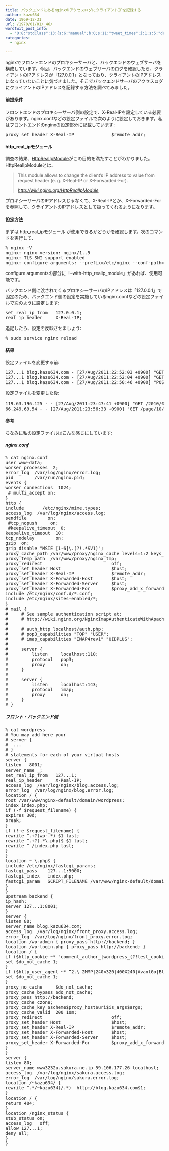 ```yaml
---
title: バックエンドにあるnginxのアクセスログにクライアントIPを記録する
author: kazu634
date: 1969-12-31
url: /1970/01/01/_46/
wordtwit_post_info:
  - 'O:8:"stdClass":13:{s:6:"manual";b:0;s:11:"tweet_times";i:1;s:5:"delay";i:0;s:7:"enabled";i:1;s:10:"separation";s:2:"60";s:7:"version";s:3:"3.7";s:14:"tweet_template";b:0;s:6:"status";i:2;s:6:"result";a:0:{}s:13:"tweet_counter";i:2;s:13:"tweet_log_ids";a:1:{i:0;i:5445;}s:9:"hash_tags";a:0:{}s:8:"accounts";a:1:{i:0;s:7:"kazu634";}}'
categories:
  - nginx

---
```

<div class="section">
<p>
    nginxでフロントエンドのプロキシーサーバと、バックエンドのウェブサーバを構成しています。今回、バックエンドのウェブサーバのログを確認したら、クライアントのIPアドレスが「127.0.0.1」となっており、クライアントのIPアドレスになっていないことに気づきました。そこでバックエンドサーバのアクセスログにクライアントのIPアドレスを記録する方法を調べてみました。
</p>
  
<h4>
    前提条件
</h4>
  
<p>
    フロントエンドのプロキシーサーバ側の設定で、X-Real-IPを設定している必要があります。nginx.confなどの設定ファイルで次のように設定しておきます。私はフロントエンドのnginxの設定部分に記載しています:
</p>
  
<pre class="syntax-highlight">
proxy_set_header X-Real-IP              $remote_addr;
</pre>
  
<h4>
    http_real_ipモジュール
</h4>
  
<p>
    調査の結果、<a href="http://wiki.nginx.org/HttpRealIpModule" onclick="__gaTracker('send', 'event', 'outbound-article', 'http://wiki.nginx.org/HttpRealIpModule', 'HttpRealIpModule');" target="_blank">HttpRealIpModule</a>がこの目的を満たすことがわかりました。HttpRealIpModuleとは、
</p>
  
<blockquote title="http://wiki.nginx.org/HttpRealIpModule" cite="http://wiki.nginx.org/HttpRealIpModule">
<p>
      This module allows to change the client&#8217;s IP address to value from request header (e. g. X-Real-IP or X-Forwarded-For).
</p>
    
<p>
<cite><a href="http://wiki.nginx.org/HttpRealIpModule" onclick="__gaTracker('send', 'event', 'outbound-article', 'http://wiki.nginx.org/HttpRealIpModule', 'http://wiki.nginx.org/HttpRealIpModule');" target="_blank">http://wiki.nginx.org/HttpRealIpModule</a></cite>
</p>
</blockquote>
  
<p>
    プロキシーサーバのIPアドレスじゃなくて、X-Real-IPとか、X-Forwarded-Forを参照して、クライアントのIPアドレスとして扱ってくれるようになります。
</p>
  
<h4>
    設定方法
</h4>
  
<p>
    まずは http_real_ipモジュール が使用できるかどうかを確認します。次のコマンドを実行して、
</p>
  
<pre class="syntax-highlight">
% nginx <span class="synSpecial">-V</span>
nginx: nginx version: nginx/<span class="synConstant">1</span>.<span class="synConstant"></span>.<span class="synConstant">5</span>
nginx: TLS SNI support enabled
nginx: configure arguments: <span class="synSpecial">--prefix=/etc/nginx</span> <span class="synSpecial">--conf-path=/etc/nginx/nginx.conf</span> <span class="synSpecial">--error-log-path=/var/log/nginx/error.log</span> <span class="synSpecial">--http-client-body-temp-path=/var/lib/nginx/body</span> <span class="synSpecial">--http-fastcgi-temp-path=/var/lib/nginx/fastcgi</span> <span class="synSpecial">--http-log-path=/var/log/nginx/access.log</span> <span class="synSpecial">--http-proxy-temp-path=/var/lib/nginx/proxy</span> <span class="synSpecial">--http-scgi-temp-path=/var/lib/nginx/scgi</span> <span class="synSpecial">--http-uwsgi-temp-path=/var/lib/nginx/uwsgi</span> <span class="synSpecial">--lock-path=/var/lock/nginx.lock</span> <span class="synSpecial">--pid-path=/var/run/nginx.pid</span> <span class="synSpecial">--with-debug</span> <span class="synSpecial">--with-http_addition_module</span> <span class="synSpecial">--with-http_dav_module</span> <span class="synSpecial">--with-http_geoip_module</span> <span class="synSpecial">--with-http_gzip_static_module</span> <span class="synSpecial">--with-http_image_filter_module</span> <span class="synSpecial">--with-http_realip_module</span> <span class="synSpecial">--with-http_stub_status_module</span> <span class="synSpecial">--with-http_ssl_module</span> <span class="synSpecial">--with-http_sub_module</span> <span class="synSpecial">--with-http_xslt_module</span> <span class="synSpecial">--with-ipv6</span> <span class="synSpecial">--with-sha1=/usr/include/openssl</span> <span class="synSpecial">--with-md5=/usr/include/openssl</span> <span class="synSpecial">--with-mail</span> <span class="synSpecial">--with-mail_ssl_module</span> <span class="synSpecial">--add-module=/build/buildd/nginx-1.0.5/debian/modules/nginx-echo</span> <span class="synSpecial">--add-module=/build/buildd/nginx-1.0.5/debian/modules/nginx-upstream-fair</span>
</pre>
  
<p>
    configure argumentsの部分に「&#8211;with-http_realip_module」があれば、使用可能です。
</p>
  
<p>
    バックエンド側に渡されてくるプロキシーサーバのIPアドレスは「127.0.0.1」で固定のため、バックエンド側の設定を実施しているnginx.confなどの設定ファイルで次のように設定します:
</p>
  
<pre class="syntax-highlight">
set_real_ip_from   127.0.0.1;
real_ip_header     X-Real-IP;
</pre>
  
<p>
    追記したら、設定を反映させましょう:
</p>
  
<pre class="syntax-highlight">
% sudo service nginx <span class="synStatement">reload</span>
</pre>
  
<h4>
    結果
</h4>
  
<p>
    設定ファイルを変更する前:
</p>
  
<pre class="syntax-highlight">
<span class="synConstant">127</span>.<span class="synConstant"></span>.<span class="synConstant"></span>.<span class="synConstant">1</span> blog.kazu634.com - <span class="synStatement">[</span><span class="synConstant">27</span>/Aug/<span class="synConstant">2011</span>:<span class="synConstant">22</span>:<span class="synConstant">52</span>:<span class="synConstant">03</span> +<span class="synConstant">0900</span><span class="synStatement">]</span> <span class="synStatement">&#34;</span><span class="synConstant">GET /wp-content/uploads/2011/08/slooProImg_20110815194429.jpg HTTP/1.0</span><span class="synStatement">&#34;</span> <span class="synConstant">200</span> <span class="synConstant">100647</span> <span class="synStatement">&#34;</span><span class="synConstant">http://blog.kazu634.com/2011/08/15/%e5%b9%b3%e6%b3%89%e3%81%b8%e8%87%aa%e8%bb%a2%e8%bb%8a%e3%83%84%e3%83%bc%e3%83%aa%e3%83%b3%e3%82%b0/</span><span class="synStatement">&#34;</span> <span class="synStatement">&#34;</span><span class="synConstant">Mozilla/5.0 (Macintosh; U; Intel Mac OS X 10_6_8; en-us) AppleWebKit/533.21.1 (KHTML, like Gecko) Version/5.0.5 Safari/533.21.1</span><span class="synStatement">&#34;</span> <span class="synStatement">&#34;</span><span class="synConstant">-</span><span class="synStatement">&#34;</span>
<span class="synConstant">127</span>.<span class="synConstant"></span>.<span class="synConstant"></span>.<span class="synConstant">1</span> blog.kazu634.com - <span class="synStatement">[</span><span class="synConstant">27</span>/Aug/<span class="synConstant">2011</span>:<span class="synConstant">22</span>:<span class="synConstant">52</span>:<span class="synConstant">04</span> +<span class="synConstant">0900</span><span class="synStatement">]</span> <span class="synStatement">&#34;</span><span class="synConstant">GET /2011/08/13/%e5%a4%8f%e6%9c%9f%e4%bc%91%e6%9a%87%e3%81%ab%e8%a1%8c%e3%81%a3%e3%81%a6%e3%81%8d%e3%81%be%e3%81%99/ HTTP/1.0</span><span class="synStatement">&#34;</span> <span class="synConstant">200</span> <span class="synConstant">35155</span> <span class="synStatement">&#34;</span><span class="synConstant">-</span><span class="synStatement">&#34;</span> <span class="synStatement">&#34;</span><span class="synConstant">facebookexternalhit/1.1 (+http://www.facebook.com/externalhit_uatext.php)</span><span class="synStatement">&#34;</span> <span class="synStatement">&#34;</span><span class="synConstant">-</span><span class="synStatement">&#34;</span>
<span class="synConstant">127</span>.<span class="synConstant"></span>.<span class="synConstant"></span>.<span class="synConstant">1</span> blog.kazu634.com - <span class="synStatement">[</span><span class="synConstant">27</span>/Aug/<span class="synConstant">2011</span>:<span class="synConstant">22</span>:<span class="synConstant">58</span>:<span class="synConstant">46</span> +<span class="synConstant">0900</span><span class="synStatement">]</span> <span class="synStatement">&#34;</span><span class="synConstant">POST /wp-cron.php?doing_wp_cron HTTP/1.0</span><span class="synStatement">&#34;</span> <span class="synConstant">499</span> <span class="synConstant"></span> <span class="synStatement">&#34;</span><span class="synConstant">-</span><span class="synStatement">&#34;</span> <span class="synStatement">&#34;</span><span class="synConstant">WordPress/3.0.1; http://www3232u.sakura.ne.jp/~kazu634</span><span class="synStatement">&#34;</span> <span class="synStatement">&#34;</span><span class="synConstant">-</span><span class="synStatement">&#34;</span>
</pre>
  
<p>
    設定ファイルを変更した後:
</p>
  
<pre class="syntax-highlight">
<span class="synConstant">119</span>.<span class="synConstant">63</span>.<span class="synConstant">196</span>.<span class="synConstant">125</span> - - <span class="synStatement">[</span><span class="synConstant">27</span>/Aug/<span class="synConstant">2011</span>:<span class="synConstant">23</span>:<span class="synConstant">47</span>:<span class="synConstant">41</span> +<span class="synConstant">0900</span><span class="synStatement">]</span> <span class="synStatement">&#34;</span><span class="synConstant">GET /2010/09/16/</span><span class="synSpecial">ハロウィーンですね</span><span class="synConstant">/ HTTP/1.0</span><span class="synStatement">&#34;</span> <span class="synConstant">200</span> <span class="synConstant">35430</span> <span class="synStatement">&#34;</span><span class="synConstant">-</span><span class="synStatement">&#34;</span> <span class="synStatement">&#34;</span><span class="synConstant">Mozilla/5.0 (compatible; Baiduspider/2.0; +http://www.baidu.com/search/spider.html)</span><span class="synStatement">&#34;</span><span class="synConstant">220</span>.<span class="synConstant">247</span>.<span class="synConstant">23</span>.<span class="synConstant">220</span> - - <span class="synStatement">[</span><span class="synConstant">27</span>/Aug/<span class="synConstant">2011</span>:<span class="synConstant">23</span>:<span class="synConstant">51</span>:<span class="synConstant">44</span> +<span class="synConstant">0900</span><span class="synStatement">]</span> <span class="synStatement">&#34;</span><span class="synConstant">GET /feed/ HTTP/1.0</span><span class="synStatement">&#34;</span> <span class="synConstant">200</span> <span class="synConstant">65789</span> <span class="synStatement">&#34;</span><span class="synConstant">-</span><span class="synStatement">&#34;</span> <span class="synStatement">&#34;</span><span class="synConstant">Apple-PubSub/65.21</span><span class="synStatement">&#34;</span>
<span class="synConstant">66</span>.<span class="synConstant">249</span>.<span class="synConstant">69</span>.<span class="synConstant">54</span> - - <span class="synStatement">[</span><span class="synConstant">27</span>/Aug/<span class="synConstant">2011</span>:<span class="synConstant">23</span>:<span class="synConstant">56</span>:<span class="synConstant">33</span> +<span class="synConstant">0900</span><span class="synStatement">]</span> <span class="synStatement">&#34;</span><span class="synConstant">GET /page/10/ HTTP/1.0</span><span class="synStatement">&#34;</span> <span class="synConstant">200</span> <span class="synConstant">50757</span> <span class="synStatement">&#34;</span><span class="synConstant">-</span><span class="synStatement">&#34;</span> <span class="synStatement">&#34;</span><span class="synConstant">Mozilla/5.0 (compatible; Googlebot/2.1; +http://www.google.com/bot.html)</span><span class="synStatement">&#34;</span>
</pre>
  
<h4>
    参考
</h4>
  
<p>
    ちなみに私の設定ファイルはこんな感じにしています:
</p>
  
<h5>
    nginx.conf
</h5>
  
<pre class="syntax-highlight">
% cat nginx.conf
user www-data<span class="synStatement">;</span>
worker_processes  <span class="synConstant">2</span><span class="synStatement">;</span>
error_log  /var/log/nginx/error.log<span class="synStatement">;</span>
pid        /var/run/nginx.pid<span class="synStatement">;</span>
events <span class="synSpecial">{</span>
worker_connections  <span class="synConstant">1024</span><span class="synStatement">;</span>
<span class="synComment"> # multi_accept on;</span>
<span class="synSpecial">}</span>
http <span class="synSpecial">{</span>
include       /etc/nginx/mime.types<span class="synStatement">;</span>
access_log  /var/log/nginx/access.log<span class="synStatement">;</span>
sendfile        on<span class="synStatement">;</span>
<span class="synComment"> #tcp_nopush     on;</span>
<span class="synComment"> #keepalive_timeout  0;</span>
keepalive_timeout  <span class="synConstant">10</span><span class="synStatement">;</span>
tcp_nodelay        on<span class="synStatement">;</span>
gzip  on<span class="synStatement">;</span>
gzip_disable <span class="synStatement">&#34;</span><span class="synConstant">MSIE [1-6]\.(?!.*SV1)</span><span class="synStatement">&#34;;</span>
proxy_cache_path /var/www/proxy/nginx_cache <span class="synIdentifier">levels</span>=<span class="synConstant">1</span>:<span class="synConstant">2</span> <span class="synIdentifier">keys_zone</span>=czone:4m <span class="synIdentifier">max_size</span>=50m <span class="synIdentifier">inactive</span>=120m<span class="synStatement">;</span>
proxy_temp_path  /var/www/proxy/nginx_tmp<span class="synStatement">;</span>
proxy_redirect                          off<span class="synStatement">;</span>
proxy_set_header Host                   <span class="synPreProc">$host</span><span class="synStatement">;</span>
proxy_set_header X-Real-IP              <span class="synPreProc">$remote_addr</span><span class="synStatement">;</span>
proxy_set_header X-Forwarded-Host       <span class="synPreProc">$host</span><span class="synStatement">;</span>
proxy_set_header X-Forwarded-Server     <span class="synPreProc">$host</span><span class="synStatement">;</span>
proxy_set_header X-Forwarded-For        <span class="synPreProc">$proxy_add_x_forwarded_for</span><span class="synStatement">;</span>
include /etc/nginx/conf.d/*.conf<span class="synStatement">;</span>
include /etc/nginx/sites-enabled/*<span class="synStatement">;</span>
<span class="synSpecial">}</span>
<span class="synComment"># mail {</span>
<span class="synComment">#     # See sample authentication script at:</span>
<span class="synComment">#     # http://wiki.nginx.org/NginxImapAuthenticateWithApachePhpScript</span>
<span class="synComment">#</span>
<span class="synComment">#     # auth_http localhost/auth.php;</span>
<span class="synComment">#     # pop3_capabilities &#34;TOP&#34; &#34;USER&#34;;</span>
<span class="synComment">#     # imap_capabilities &#34;IMAP4rev1&#34; &#34;UIDPLUS&#34;;</span>
<span class="synComment">#</span>
<span class="synComment">#     server {</span>
<span class="synComment">#         listen     localhost:110;</span>
<span class="synComment">#         protocol   pop3;</span>
<span class="synComment">#         proxy      on;</span>
<span class="synComment">#     }</span>
<span class="synComment">#</span>
<span class="synComment">#     server {</span>
<span class="synComment">#         listen     localhost:143;</span>
<span class="synComment">#         protocol   imap;</span>
<span class="synComment">#         proxy      on;</span>
<span class="synComment">#     }</span>
<span class="synComment"># }</span>
</pre>
  
<h5>
    フロント・バックエンド側
</h5>
  
<pre class="syntax-highlight">
% cat wordpress
<span class="synComment"># You may add here your</span>
<span class="synComment"># server {</span>
<span class="synComment">#  ...</span>
<span class="synComment"># }</span>
<span class="synComment"># statements for each of your virtual hosts</span>
server <span class="synSpecial">{</span>
listen   <span class="synConstant">8001</span><span class="synStatement">;</span>
server_name _<span class="synStatement">;</span>
set_real_ip_from   <span class="synConstant">127</span>.<span class="synConstant"></span>.<span class="synConstant"></span>.<span class="synConstant">1</span><span class="synStatement">;</span>
real_ip_header     X-Real-IP<span class="synStatement">;</span>
access_log  /var/log/nginx/blog.access.log<span class="synStatement">;</span>
error_log  /var/log/nginx/blog.error.log<span class="synStatement">;</span>
location / <span class="synSpecial">{</span>
root /var/www/nginx-default/domain/wordpress<span class="synStatement">;</span>
index index.php<span class="synStatement">;</span>
<span class="synStatement">if</span> <span class="synStatement">(</span>-f <span class="synPreProc">$request_filename</span><span class="synStatement">)</span> <span class="synSpecial">{</span>
expires 30d<span class="synStatement">;</span>
<span class="synStatement">break;</span>
<span class="synSpecial">}</span>
<span class="synStatement">if</span> <span class="synStatement">(!</span>-e <span class="synPreProc">$request_filename</span><span class="synStatement">)</span> <span class="synSpecial">{</span>
rewrite ^.+?<span class="synStatement">(</span>wp-.*<span class="synStatement">)</span> <span class="synPreProc">$1</span> last<span class="synStatement">;</span>
rewrite ^.+?<span class="synStatement">(</span>.*\.php<span class="synStatement">)</span>$ <span class="synPreProc">$1</span> last<span class="synStatement">;</span>
rewrite ^ /index.php last<span class="synStatement">;</span>
<span class="synSpecial">}</span>
}
location ~ \.php$ <span class="synSpecial">{</span>
include /etc/nginx/fastcgi_params<span class="synStatement">;</span>
fastcgi_pass    <span class="synConstant">127</span>.<span class="synConstant"></span>.<span class="synConstant"></span>.<span class="synConstant">1</span>:<span class="synConstant">9000</span><span class="synStatement">;</span>
fastcgi_index   index.php<span class="synStatement">;</span>
fastcgi_param   SCRIPT_FILENAME /var/www/nginx-default/domain/wordpress<span class="synPreProc">$fastcgi_script_name</span><span class="synStatement">;</span>
<span class="synSpecial">}</span>
}
upstream backend <span class="synSpecial">{</span>
ip_hash<span class="synStatement">;</span>
server <span class="synConstant">127</span>.<span class="synConstant"></span>.<span class="synConstant"></span>.<span class="synConstant">1</span>:<span class="synConstant">8001</span><span class="synStatement">;</span>
<span class="synSpecial">}</span>
server <span class="synSpecial">{</span>
listen <span class="synConstant">80</span><span class="synStatement">;</span>
server_name blog.kazu634.com<span class="synStatement">;</span>
access_log  /var/log/nginx/front_proxy.access.log<span class="synStatement">;</span>
error_log  /var/log/nginx/front_proxy.error.log<span class="synStatement">;</span>
location /wp-admin <span class="synSpecial">{</span> proxy_pass http://backend<span class="synStatement">;</span> <span class="synSpecial">}</span>
location /wp-login.php <span class="synSpecial">{</span> proxy_pass http://backend<span class="synStatement">;</span> <span class="synSpecial">}</span>
location / <span class="synSpecial">{</span>
<span class="synStatement">if</span> <span class="synStatement">(</span><span class="synPreProc">$http_cookie</span> ~* <span class="synStatement">&#34;</span><span class="synConstant">comment_author_|wordpress_(?!test_cookie)|wp-postpass_</span><span class="synStatement">&#34;</span> <span class="synStatement">)</span> <span class="synSpecial">{</span>
<span class="synStatement">set </span><span class="synPreProc">$do_not_cache</span> <span class="synConstant">1</span><span class="synStatement">;</span>
<span class="synSpecial">}</span>
<span class="synStatement">if</span> <span class="synStatement">(</span><span class="synPreProc">$http_user_agent</span> ~* “<span class="synConstant">2</span>.<span class="synConstant"></span>\ 2MMP<span class="synStatement">|</span>240×320<span class="synStatement">|</span>400X240<span class="synStatement">|</span>AvantGo<span class="synStatement">|</span>BlackBerry<span class="synStatement">|</span>Blazer<span class="synStatement">|</span>Cellphone<span class="synStatement">|</span>Danger<span class="synStatement">|</span>DoCoMo<span class="synStatement">|</span>Elaine/<span class="synConstant">3</span>.<span class="synConstant"></span><span class="synStatement">|</span>EudoraWeb<span class="synStatement">|</span>Googlebot-Mobile<span class="synStatement">|</span>hiptop<span class="synStatement">|</span>IEMobile<span class="synStatement">|</span>KYOCERA/WX310K<span class="synStatement">|</span>LG/U990<span class="synStatement">|</span>MIDP<span class="synConstant">-2</span>.<span class="synStatement">|</span>MMEF20<span class="synStatement">|</span>MOT-V<span class="synStatement">|</span>NetFront<span class="synStatement">|</span>Newt<span class="synStatement">|</span>Nintendo\ Wii<span class="synStatement">|</span>Nitro<span class="synStatement">|</span>Nokia<span class="synStatement">|</span>Opera\ Mini<span class="synStatement">|</span>Palm<span class="synStatement">|</span>PlayStation\ Portable<span class="synStatement">|</span>portalmmm<span class="synStatement">|</span>Proxinet<span class="synStatement">|</span>ProxiNet<span class="synStatement">|</span>SHARP-TQ-GX10<span class="synStatement">|</span>SHG-i900<span class="synStatement">|</span>Small<span class="synStatement">|</span>SonyEricsson<span class="synStatement">|</span>Symbian\ OS<span class="synStatement">|</span>SymbianOS<span class="synStatement">|</span>TS21i<span class="synConstant">-10</span><span class="synStatement">|</span>UP.Browser<span class="synStatement">|</span>UP.Link<span class="synStatement">|</span>webOS<span class="synStatement">|</span>Windows\ CE<span class="synStatement">|</span>WinWAP<span class="synStatement">|</span>YahooSeeker/M1A1-R2D2<span class="synStatement">|</span>iPhone<span class="synStatement">|</span>iPod<span class="synStatement">|</span>Android<span class="synStatement">|</span>BlackBerry9530<span class="synStatement">|</span>LG-TU915\ Obigo<span class="synStatement">|</span>LGE\ VX<span class="synStatement">|</span>webOS<span class="synStatement">|</span>Nokia5800″<span class="synStatement">)</span> <span class="synSpecial">{</span>
<span class="synStatement">set </span><span class="synPreProc">$do_not_cache</span> <span class="synConstant">1</span><span class="synStatement">;</span>
<span class="synSpecial">}</span>
proxy_no_cache     <span class="synPreProc">$do_not_cache</span><span class="synStatement">;</span>
proxy_cache_bypass <span class="synPreProc">$do_not_cache</span><span class="synStatement">;</span>
proxy_pass http://backend<span class="synStatement">;</span>
proxy_cache czone<span class="synStatement">;</span>
proxy_cache_key <span class="synPreProc">$scheme$proxy_host$uri$is_args$args</span><span class="synStatement">;</span>
proxy_cache_valid  <span class="synConstant">200</span> 10m<span class="synStatement">;</span>
proxy_redirect                          off<span class="synStatement">;</span>
proxy_set_header Host                   <span class="synPreProc">$host</span><span class="synStatement">;</span>
proxy_set_header X-Real-IP              <span class="synPreProc">$remote_addr</span><span class="synStatement">;</span>
proxy_set_header X-Forwarded-Host       <span class="synPreProc">$host</span><span class="synStatement">;</span>
proxy_set_header X-Forwarded-Server     <span class="synPreProc">$host</span><span class="synStatement">;</span>
proxy_set_header X-Forwarded-For        <span class="synPreProc">$proxy_add_x_forwarded_for</span><span class="synStatement">;</span>
}
}
server <span class="synSpecial">{</span>
listen <span class="synConstant">80</span><span class="synStatement">;</span>
server_name www3232u.sakura.ne.jp <span class="synConstant">59</span>.<span class="synConstant">106</span>.<span class="synConstant">177</span>.<span class="synConstant">26</span> localhost<span class="synStatement">;</span>
access_log  /var/log/nginx/sakura.access.log<span class="synStatement">;</span>
error_log  /var/log/nginx/sakura.error.log<span class="synStatement">;</span>
location /~kazu634/ <span class="synSpecial">{</span>
rewrite ^.*/~kazu634<span class="synStatement">(</span>/.*<span class="synStatement">)</span>  http://blog.kazu634.com<span class="synPreProc">$1</span><span class="synStatement">;</span>
<span class="synSpecial">}</span>
location / <span class="synSpecial">{</span>
<span class="synStatement">return</span> <span class="synConstant">404</span><span class="synStatement">;</span>
<span class="synSpecial">}</span>
location /nginx_status <span class="synSpecial">{</span>
stub_status on<span class="synStatement">;</span>
access_log   off<span class="synStatement">;</span>
allow <span class="synConstant">127</span>.<span class="synConstant"></span>.<span class="synConstant"></span>.<span class="synConstant">1</span><span class="synStatement">;</span>
deny all<span class="synStatement">;</span>
<span class="synSpecial">}</span>
<span class="synSpecial">}</span>
</pre>
</div>
